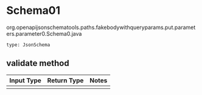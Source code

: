 # Schema01
org.openapijsonschematools.paths.fakebodywithqueryparams.put.parameters.parameter0.Schema0.java
```
type: JsonSchema
```

## validate method
Input Type | Return Type | Notes
------------ | ------------- | -------------
 |  |
